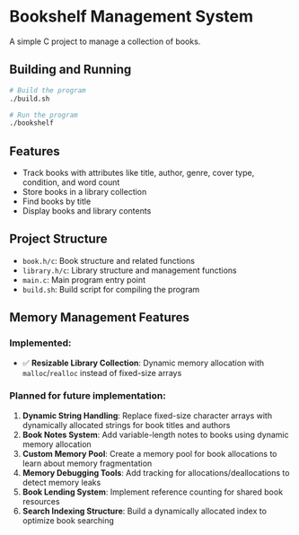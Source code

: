 # Bookshelf Management System

A simple C project to manage a collection of books.

## Building and Running

```sh
# Build the program
./build.sh

# Run the program
./bookshelf
```

## Features

- Track books with attributes like title, author, genre, cover type, condition, and word count
- Store books in a library collection
- Find books by title
- Display books and library contents

## Project Structure

- `book.h/c`: Book structure and related functions
- `library.h/c`: Library structure and management functions
- `main.c`: Main program entry point
- `build.sh`: Build script for compiling the program

## Memory Management Features

### Implemented:
- ✅ **Resizable Library Collection**: Dynamic memory allocation with `malloc`/`realloc` instead of fixed-size arrays

### Planned for future implementation:
1. **Dynamic String Handling**: Replace fixed-size character arrays with dynamically allocated strings for book titles and authors
2. **Book Notes System**: Add variable-length notes to books using dynamic memory allocation
3. **Custom Memory Pool**: Create a memory pool for book allocations to learn about memory fragmentation
4. **Memory Debugging Tools**: Add tracking for allocations/deallocations to detect memory leaks
5. **Book Lending System**: Implement reference counting for shared book resources
6. **Search Indexing Structure**: Build a dynamically allocated index to optimize book searching